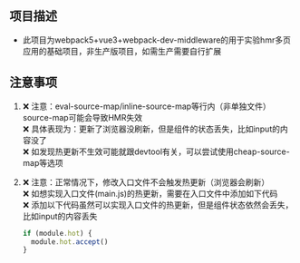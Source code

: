 <!--
 * @Author: wangpan pan.wang@ushow.media
 * @Date: 2025-01-27 10:29:13
 * @LastEditors: wangpan pan.wang@ushow.media
 * @LastEditTime: 2025-01-27 10:57:15
 * @FilePath: /code-demo/Webpack/webpack5-vue3-hmr-nodejs-mpa/Readme.md
 * @Description: 这是默认设置,请设置`customMade`, 打开koroFileHeader查看配置 进行设置: https://github.com/OBKoro1/koro1FileHeader/wiki/%E9%85%8D%E7%BD%AE
-->
## 项目描述
- 此项目为webpack5+vue3+webpack-dev-middleware的用于实验hmr多页应用的基础项目，非生产版项目，如需生产需要自行扩展

## 注意事项
1.  ❌ 注意：eval-source-map/inline-source-map等行内（非单独文件）source-map可能会导致HMR失效<br>
    ❌ 具体表现为：更新了浏览器没刷新，但是组件的状态丢失，比如input的内容没了<br>
    ❌ 如发现热更新不生效可能就跟devtool有关，可以尝试使用cheap-source-map等选项<br>

2.  ❌ 注意：正常情况下，修改入口文件不会触发热更新（浏览器会刷新）<br>
    ❌ 如想实现入口文件(main.js)的热更新，需要在入口文件中添加如下代码<br>
    ❌ 添加以下代码虽然可以实现入口文件的热更新，但是组件状态依然会丢失，比如input的内容丢失<br>

    ```javascript
    if (module.hot) {
      module.hot.accept()
    }
    ```